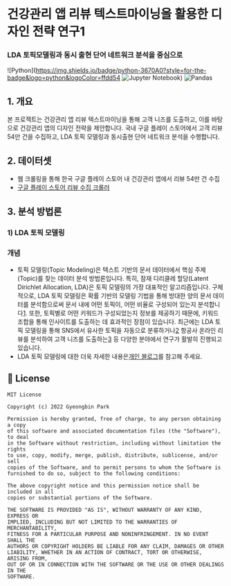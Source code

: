 # 건강관리 앱 리뷰 텍스트마이닝을 활용한 디자인 전략 연구1
### LDA 토픽모델링과 동시 출현 단어 네트워크 분석을 중심으로
![Python](https://img.shields.io/badge/python-3670A0?style=for-the-badge&logo=python&logoColor=ffdd54
![Jupyter Notebook](https://img.shields.io/badge/jupyter-%23FA0F00.svg?style=for-the-badge&logo=jupyter&logoColor=white))
![Pandas](https://img.shields.io/badge/pandas-%23150458.svg?style=for-the-badge&logo=pandas&logoColor=white)

## 1. 개요
본 프로젝트는 건강관리 앱 리뷰 텍스트마이닝을 통해 고객 니즈를 도출하고, 이를 바탕으로 건강관리 앱의 디자인 전략을 제안합니다. 국내 구글 플레이 스토어에서 고객 리뷰 54만 건을 수집하고, LDA 토픽 모델링과 동시출현 단어 네트워크 분석을 수행합니다.

## 2. 데이터셋
- 웹 크롤링을 통해 한국 구글 플레이 스토어 내 건강관리 앱에서 리뷰 54만 건 수집
- [구글 플레이 스토어 리뷰 수집 크롤러]()

## 3. 분석 방법론
### 1) LDA 토픽 모델링
### 개념
- 토픽 모델링(Topic Modeling)은 텍스트 기반의 문서 데이터에서 핵심 주제(Topic)를 찾는 데이터 분석 방법론입니다. 특히, 잠재 디리클레 할당(Latent Dirichlet Allocation, LDA)은 토픽 모델링의 가장 대표적인 알고리즘입니다. 구체적으로, LDA 토픽 모델링은 확률 기반의 모델링 기법을 통해 방대한 양의 문서 데이터를 분석함으로써 문서 내에 어떤 토픽이, 어떤 비율로 구성되어 있는지 분석합니다[1](https://www.jmlr.org/papers/volume3/blei03a/blei03a.pdf?ref=https://githubhelp.com). 또한, 토픽별로 어떤 키워드가 구성되었는지 정보를 제공하기 때문에, 키워드 조합을 통해 인사이트를 도출하는 데 효과적인 장점이 있습니다. 최근에는 LDA 토픽 모델링을 통해 SNS에서 유사한 토픽을 자동으로 분류하거나[2](https://ieeexplore.ieee.org/abstract/document/6454769) 항공사 온라인 리뷰를 분석하여 고객 니즈를 도출하는[3](https://www.mdpi.com/2078-2489/12/2/78) 등 다양한 분야에서 연구가 활발히 진행되고 있습니다.
- LDA 토픽 모델링에 대한 더욱 자세한 내용은[개인 블로그](https://heytech.tistory.com/328)를 참고해 주세요.

## 📝 License
```
MIT License

Copyright (c) 2022 Gyeongbin Park

Permission is hereby granted, free of charge, to any person obtaining a copy
of this software and associated documentation files (the "Software"), to deal
in the Software without restriction, including without limitation the rights
to use, copy, modify, merge, publish, distribute, sublicense, and/or sell
copies of the Software, and to permit persons to whom the Software is
furnished to do so, subject to the following conditions:

The above copyright notice and this permission notice shall be included in all
copies or substantial portions of the Software.

THE SOFTWARE IS PROVIDED "AS IS", WITHOUT WARRANTY OF ANY KIND, EXPRESS OR
IMPLIED, INCLUDING BUT NOT LIMITED TO THE WARRANTIES OF MERCHANTABILITY,
FITNESS FOR A PARTICULAR PURPOSE AND NONINFRINGEMENT. IN NO EVENT SHALL THE
AUTHORS OR COPYRIGHT HOLDERS BE LIABLE FOR ANY CLAIM, DAMAGES OR OTHER
LIABILITY, WHETHER IN AN ACTION OF CONTRACT, TORT OR OTHERWISE, ARISING FROM,
OUT OF OR IN CONNECTION WITH THE SOFTWARE OR THE USE OR OTHER DEALINGS IN THE
SOFTWARE.
```
